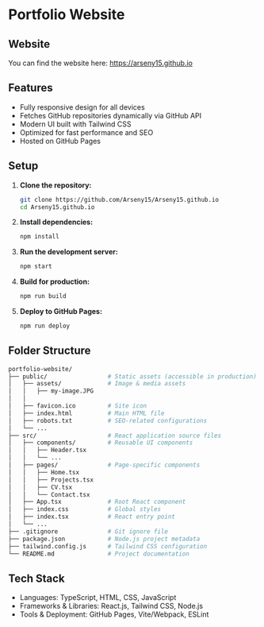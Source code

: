 # Portfolio Website 


## Website
You can find the website here: https://arseny15.github.io 


## Features
- Fully responsive design for all devices
- Fetches GitHub repositories dynamically via GitHub API
- Modern UI built with Tailwind CSS
- Optimized for fast performance and SEO
- Hosted on GitHub Pages

## Setup

1. **Clone the repository:**

    ```bash
    git clone https://github.com/Arseny15/Arseny15.github.io
    cd Arseny15.github.io
    ```

2. **Install dependencies:**

    ```bash
    npm install
    ```

3. **Run the development server:**

    ```bash
    npm start
    ```

4. **Build for production:**

    ```bash
    npm run build
    ```

5. **Deploy to GitHub Pages:**

    ```bash
    npm run deploy
    ```

## Folder Structure

```bash
portfolio-website/
├── public/                 # Static assets (accessible in production)
│   ├── assets/             # Image & media assets
│   │   ├── my-image.JPG
│   │   
│   ├── favicon.ico         # Site icon
│   ├── index.html          # Main HTML file
│   ├── robots.txt          # SEO-related configurations
│   └── ...
├── src/                    # React application source files
│   ├── components/         # Reusable UI components
│   │   ├── Header.tsx
│   │   └── ...
│   ├── pages/              # Page-specific components
│   │   ├── Home.tsx
│   │   ├── Projects.tsx
│   │   ├── CV.tsx
│   │   └── Contact.tsx
│   ├── App.tsx             # Root React component
│   ├── index.css           # Global styles
│   ├── index.tsx           # React entry point
│   └── ...
├── .gitignore              # Git ignore file
├── package.json            # Node.js project metadata
├── tailwind.config.js      # Tailwind CSS configuration
└── README.md               # Project documentation
```


## Tech Stack

- Languages: TypeScript, HTML, CSS, JavaScript
- Frameworks & Libraries: React.js, Tailwind CSS, Node.js
- Tools & Deployment: GitHub Pages, Vite/Webpack, ESLint
